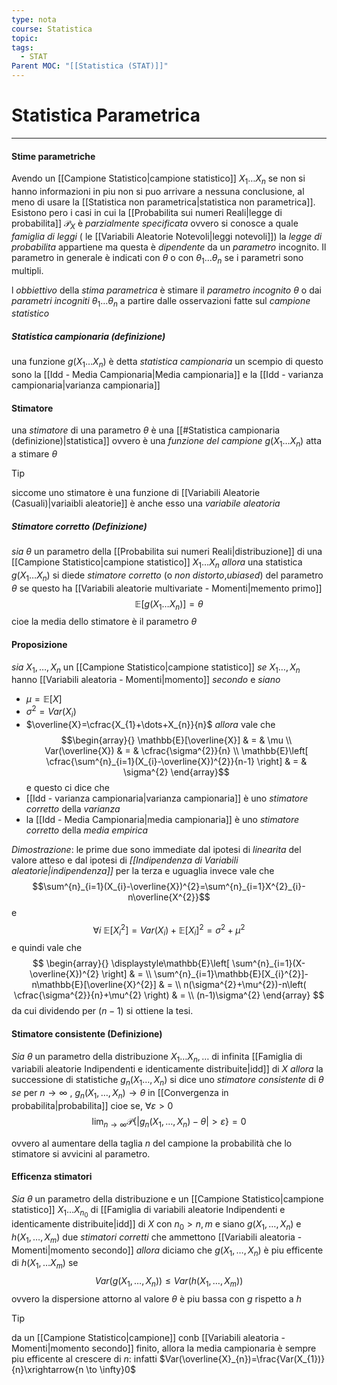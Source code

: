 ```yaml
---
type: nota
course: Statistica
topic: 
tags:
  - STAT
Parent MOC: "[[Statistica (STAT)]]"
---
```

# Statistica Parametrica
---
#### Stime parametriche
Avendo un [[Campione Statistico|campione statistico]] $X_{1}\dots X_{n}$ se non si hanno informazioni in piu non si puo arrivare a nessuna conclusione, al meno di usare la [[Statistica non parametrica|statistica non parametrica]].
Esistono pero i casi in cui la  [[Probabilita sui numeri Reali|legge di probabilita]] $\mathcal{P}_{X}$ è _parzialmente specificata_ ovvero si conosce a quale _famiglia di leggi_ ( le [[Variabili Aleatorie Notevoli|leggi notevoli]]) la _legge di probabilita_ appartiene ma questa è _dipendente_ da un _parametro_ incognito. 
Il parametro in generale è indicati con $\theta$ o con  $\theta_{1} \dots \theta_{n}$ se i parametri sono multipli.


l _obbiettivo_  della _stima parametrica_ è stimare il _parametro incognito_  $\theta$ o dai _parametri incogniti_ $\theta_{1} \dots \theta_{n}$ a partire dalle osservazioni fatte sul _campione statistico_ 

##### Statistica campionaria (definizione)
una funzione $g(X_{1}\dots X_{n})$ è detta _statistica campionaria_ un scempio di questo sono la [[Idd - Media Campionaria|Media campionaria]] e la [[Idd - varianza campionaria|varianza campionaria]]

#### Stimatore
una _stimatore_ di una parametro $\theta$ è una [[#Statistica campionaria (definizione)|statistica]] ovvero è una _funzione del campione_  $g(X_{1}\dots X_{n})$ atta a stimare $\theta$ 

>[!tip] 
>siccome uno stimatore è una funzione di [[Variabili Aleatorie (Casuali)|variaibli aleatorie]] è anche esso una _variabile aleatoria_


##### Stimatore corretto (Definizione)
_sia_ $\theta$ un parametro della [[Probabilita sui numeri Reali|distribuzione]] di una [[Campione Statistico|campione statistico]] $X_{1}\dots X_{n}$
_allora_ una statistica $g(X_{1}\dots X_{n})$ si diede _stimatore corretto_ (o _non distorto_,_ubiased_) del parametro $\theta$ se questo ha [[Variabili aleatorie multivariate - Momenti|memento primo]] $$\mathbb{E}[g(X_{1}\dots X_{n})]=\theta$$cioe la media dello stimatore è il parametro $\theta$




#### Proposizione
_sia_ $X_{1},\dots,X_{n}$ un [[Campione Statistico|campione statistico]] 
_se_ $X_{1}\dots,X_{n}$ hanno [[Variabili aleatoria - Momenti|momento]] _secondo_
e _siano_
- $\mu=\mathbb{E}[X_{}]$
- $\sigma^{2} =Var(X_{i})$
- $\overline{X}=\cfrac{X_{1}+\dots+X_{n}}{n}$
_allora_ vale che$$\begin{array}{}
\mathbb{E}[\overline{X}] & = & \mu \\
Var(\overline{X}) & = & \cfrac{\sigma^{2}}{n} \\
\mathbb{E}\left[ \cfrac{\sum^{n}_{i=1}(X_{i}-\overline{X})^{2}}{n-1} \right]  & = & \sigma^{2}
\end{array}$$
e questo ci dice che 
- [[Idd - varianza campionaria|varianza campionaria]] è uno _stimatore corretto_ della _varianza_
- la [[Idd - Media Campionaria|media campionaria]] è uno _stimatore corretto_ della _media empirica_


_Dimostrazione_:
	le prime due sono immediate dal ipotesi di _linearita_ del valore atteso e dal ipotesi di _[[Indipendenza di Variabili aleatorie|indipendenza]]_ 
	per la terza e uguaglia invece vale che $$\sum^{n}_{i=1}(X_{i}-\overline{X})^{2}=\sum^{n}_{i=1}X^{2}_{i}-n\overline{X^{2}}$$
	e $$\forall  i \ \mathbb{E}[X_{i}^{2}]=Var(X_{i})+\mathbb{E}[X_{i}]^{2}=\sigma^{2}+\mu^{2}$$e quindi vale che $$
	\begin{array}{}
	\displaystyle\mathbb{E}\left[ \sum^{n}_{i=1}(X-\overline{X})^{2} \right] & = \\
    \sum^{n}_{i=1}\mathbb{E}[X_{i}^{2}]-n\mathbb{E}[\overline{X}^{2}] & = \\
    n(\sigma^{2}+\mu^{2})-n\left( \cfrac{\sigma^{2}}{n}+\mu^{2} \right) & = \\
    (n-1)\sigma^{2}
\end{array}
	$$da cui dividendo per $(n-1)$ si ottiene la tesi.


#### Stimatore consistente (Definizione)
_Sia_ $\theta$ un parametro della distribuzione $X_{1}\dots X_{n},\dots$ di infinita [[Famiglia di variabili aleatorie Indipendenti e identicamente distribuite|idd]] di $X$ 
_allora_ la successione di statistiche $g_{n}(X_{1}\dots,X_{n})$ si dice uno _stimatore consistente_ di $\theta$ 
_se_ per $n \to \infty$ , $g_{n}(X_{1},\dots,X_{n}) \to \theta$ in [[Convergenza in probabilita|probabilita]] cioe se, $\forall \varepsilon>0$    $$\lim_{ n \to \infty }\mathcal{P}\{ |g_{n}(X_{1},\dots,X_{n})-\theta| > \varepsilon \} =0$$

ovvero al aumentare della taglia $n$ del campione la probabilità che lo stimatore si avvicini al parametro.



#### Efficenza stimatori
_Sia_ $\theta$ un parametro della distribuzione e un [[Campione Statistico|campione statistico]] $X_{1}\dots X_{n_{0}}$ di [[Famiglia di variabili aleatorie Indipendenti e identicamente distribuite|idd]] di $X$ con $n_{0}>n,m$ e siano $g(X_{1},\dots,X_{n})$ e $h(X_{1},\dots,X_{m})$ due _stimatori corretti_ che ammettono [[Variabili aleatoria - Momenti|momento secondo]] 
_allora_ diciamo che $g(X_{1},\dots,X_{n})$ è piu efficente di $h(X_{1},\dots X_{m})$ se $$Var(g(X_{1},\dots,X_{n}))\leq Var(h(X_{1},\dots,X_{m}))$$
ovvero la dispersione attorno al valore $\theta$ è piu bassa con $g$ rispetto a $h$


> [!tip]
> da un [[Campione Statistico|campione]] conb [[Variabili aleatoria - Momenti|momento secondo]] finito, allora la media campionaria è sempre piu efficente al crescere di $n$: infatti $Var(\overline{X}_{n})=\frac{Var(X_{1})}{n}\xrightarrow{n \to \infty}0$ 



